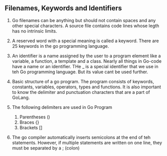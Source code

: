 ## Filenames, Keywords and Identifiers

1. Go filenames can be anything but should not contain spaces and any other special characters. A source file contains code lines whose legth has no intrinsic limits.

2. A reserved word with a special meaning is called a keyword. There are 25 keywords in the go programming language.

3. An identifier is a name assigned by the user to a program element like a variable, a function, a template and a class. Nearly all things in Go-code have a name or an identifier. THe _ is a special identifier that we use in teh Go programming language. But its value cant be used further.

4. Basic structure of a go program. The program consists of keywords, constants, variables, operators, types and functions. It is also important to know the delimiter and punctuation characters that are a part of GoLang.

5. The following delimiters are used in Go Program

    1. Parentheses ()
    2. Braces {}
    3. Brackets []

6. The go compiler automatically inserts semicolons at the end of teh statements. However, if multiple statements are written on one line, they must be separated by a ; (colon)

